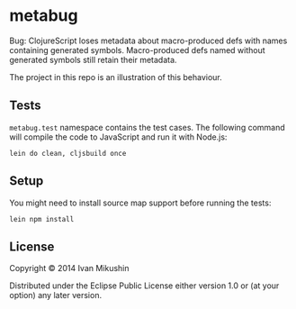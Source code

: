 # metabug

Bug: ClojureScript loses metadata about macro-produced defs with names containing generated symbols.
Macro-produced defs named without generated symbols still retain their metadata.

The project in this repo is an illustration of this behaviour.

## Tests

`metabug.test` namespace contains the test cases.
The following command will compile the code to JavaScript and run it with Node.js:

    lein do clean, cljsbuild once


## Setup

You might need to install source map support before running the tests:

    lein npm install


## License

Copyright © 2014 Ivan Mikushin

Distributed under the Eclipse Public License either version 1.0 or (at your option) any later version.
